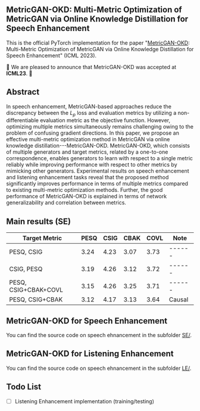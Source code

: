 ## MetricGAN-OKD: Multi-Metric Optimization of MetricGAN via Online Knowledge Distillation for Speech Enhancement

This is the official PyTorch implementation for the paper "[MetricGAN-OKD](https://proceedings.mlr.press/v202/shin23b.html): Multi-Metric Optimization of MetricGAN via Online Knowledge Distillation for Speech Enhancement" (ICML 2023).

:bell: We are pleased to announce that MetricGAN-OKD was accepted at **ICML23**. :bell:

## Abstract
In speech enhancement, MetricGAN-based approaches reduce the discrepancy between the $L_p$ loss and evaluation metrics by utilizing a non-differentiable evaluation metric as the objective function.
However, optimizing multiple metrics simultaneously remains challenging owing to the problem of confusing gradient directions. In this paper, we propose an effective multi-metric optimization method in MetricGAN via online knowledge distillation---MetricGAN-OKD.
MetricGAN-OKD, which consists of multiple generators and target metrics, related by a one-to-one correspondence, enables generators to learn with respect to a single metric reliably while improving performance with respect to other metrics by mimicking other generators.
Experimental results on speech enhancement and listening enhancement tasks reveal that the proposed method significantly improves performance in terms of multiple metrics compared to existing multi-metric optimization methods.
Further, the good performance of MetricGAN-OKD is explained in terms of network generalizability and correlation between metrics.


## Main results (SE)

| Target Metric       | PESQ | CSIG | CBAK | COVL | Note |
|---------------------|------|------|------|------|------|
| PESQ, CSIG          | 3.24 | 4.23 | 3.07 | 3.73 |------|
| CSIG, PESQ          | 3.19 | 4.26 | 3.12 | 3.72 |------|
| PESQ, CSIG+CBAK+COVL| 3.15 | 4.26 | 3.25 | 3.71 |------|
| PESQ, CSIG+CBAK     | 3.12 | 4.17 | 3.13 | 3.64 |Causal|


## MetricGAN-OKD for Speech Enhancement
You can find the source code on speech ehnancement in the subfolder [SE/](https://github.com/wooseok-shin/MetricGAN-OKD/tree/master/SE).

## MetricGAN-OKD for Listening Enhancement
You can find the source code on speech ehnancement in the subfolder [LE/](https://github.com/wooseok-shin/MetricGAN-OKD/tree/master/LE).



## Todo List
- [ ] Listening Enhancement implementation (training/testing)